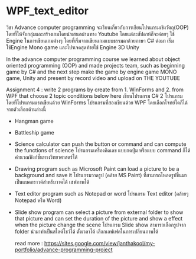 # WPF_text_editor
วิชา Advance computer programming จะเรียนเกี่ยวกับการเขียนโปรแกรมเชิงวัตถุ(OOP) โดยที่ให้จับกลุ่มและสร้างเกมโดยนำเสนอผ่านทาง Youtube 
โดยแต่ละสัปดาห์ก็จะค่อยๆ ใช้ Engine ในการเขียนเกมต่างๆ โดยที่เริ่มจากเขียนเกมแบบธรรมดาด้วยภาษา C# ต่อมา เริ่มใช้Engine Mono game 
และโปรเจคสุดท้ายใช้ Engine 3D Unity

In the advance computer programming course we learned about object oriented programming (OOP) and made projects team, 
such as beginning game by C# and the next step make the game by engine game MONO game, Unity and present 
by record video and upload on THE YOUTUBE

Assignment 4 : write 2 programs by create from 1. WinForms and 2. from WPF that choose 2 topic conditions below  here 
เขียนโปรแกรม C# 2 โปรแกรม โดยที่โปรแกรมแรกเขียนด้วย WinForms โปรแกรมที่สองเขียนด้วย WPF โดยเลือกโจทย์ใดก็ได้จากตัวเลือกด้านล่างนี้ 
- Hangman game
- Battleship game
- Science calculator can push the button or command and can compute the functions of science 
  โปรแกรมเครื่องคิดเลข แบบกดปุ่ม หรือแบบ command ก็ได้ คำนวณฟังก์ชั่นทางวิทยาศาสตร์ได้ 
- Drawing program such as Microsoft Paint can load a picture to be a background and save it 
  โปรแกรมวาดรูป (คล้าย MS Paint) ที่สามารถโหลดรูปขึ้นมาเป็นแบคกราวด์สำหรับวาดได้ เซฟภาพได้ 
- Text editor program such as Notepad or word 
  โปรแกรม Text editor (คล้ายๆ Notepad หรือ Word) 
- Slide show program can select a picture from external folder to show that picture and can set the duration of the picture and show a effect when the picture change the scene 
  โปรแกรม Slide show สามารถเลือกรูปจาก folder นำมาทำเป็นสไลด์โชว์ได้ ตั้งเวลาได้ เลือกเอฟเฟคในการเปลี่ยนภาพได้ 
  
  read more : https://sites.google.com/view/janthakool/my-portfolio/advance-programming-project
